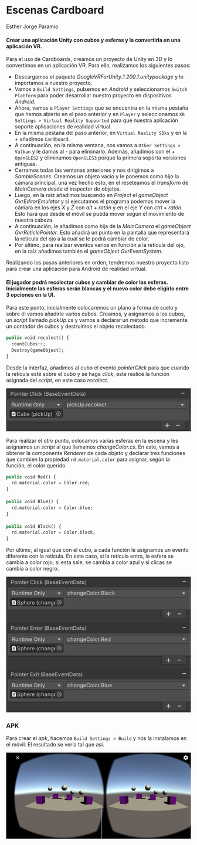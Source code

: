 # Escenas Cardboard

Esther Jorge Paramio

#### Crear una aplicación Unity con cubos y esferas y la convertirla en una aplicación VR. 

Para el uso de Cardboards, creamos un proyecto de Unity en 3D y lo convertimos en un aplicación VR. Para ello, realizamos los siguientes pasos:

- Descargamos el paquete *GoogleVRForUnity_1.200.1.unitypackage* y lo importamos a nuestro proyecto. 
- Vamos a ```Build Settings```, pulsemos en *Android* y seleccionamos ```Switch Platform``` para poder desarrollar nuestro proyecto en dispositivos *Android*.
- Ahora, vamos a ```Player Settings``` que se encuentra en la misma pestaña que hemos abierto en el paso anterior y en ```Player``` y seleccionamos ```XR Settings > Virtual Reality Supported``` para que nuestra aplicación soporte aplicaciones de realidad virtual.
- En la misma pestaña del paso anterior, en ```Virtual Reality SDks``` y en la *+* añadimos ```Cardboard```.
- A continuación, en la misma ventana, nos vamos a ```Other Settings > Vulkan``` y le damos al *-* para eliminarlo. Además, añadimos con el *+* ```OpenGLES2``` y eliminamos ```OpenGLES3``` porque la primera soporta versiones antiguas.
- Cerramos todas las ventanas anteriores y nos dirigimos a *SampleScenes*. Creamos un objeto vacío y le ponemos como hijo la cámara principal, una vez hecho esto, en el reseteamos el *transform* de *MainCamera* desde el inspector de objetos.
- Luego, en la raíz añadimos buscando en *Project* el *gameObject* *GvrEditorEmulator* y si ejecutamos el programa podemos mover la cámara en los ejes *X* y *Z* con *alt + ratón* y en el eje *Y* con *ctrl + ratón*. Esto hará que desde el móvil se pueda mover según el movimiento de nuestra cabeza.
- A continuación, le añadimos como hija de la *MainCamera* el *gameObject* *GvrReticlePointer*. Esto añadirá un punto en la pantalla que representará la retícula del ojo a la cual se le podrá cambiar de color. 
- Por último, para realizar eventos varios en función a la retícula del ojo, en la raíz añadimos también el *gameObject* *GvrEventSystem*.

Realizando los pasos anteriores en orden, tendremos nuestro proyecto listo para crear una aplicación para Android de realidad virtual.

#### El jugador podrá recolectar cubos y cambiar de color las esferas. Inicialmente las esferas serán blancas y el nuevo color debe eligirlo entre 3 opciones en la UI.

Para este punto, inicialmente colocaremos un plano a forma de suelo y sobre él vamos añadirle varios cubos. Creamos, y asignamos a los cubos, un *script* llamado *pickUp.cs* y vamos a declarar un método que incremente un contador de cubos y destruimos el objeto recolectado. 

```SQL
public void recolect() {
  countCubes++;
  Destroy(gameObject);
}
```

Desde la interfaz, añadimos al cubo el evento *pointerClick* para que cuando la retícula esté sobre el cubo y se haga *click*, este realice la función asignada del *script*, en este caso *recolect*.

![eventoCubo](imgs/eventoCubo.png)

Para realizar el otro punto, colocamos varias esferas en la escena y les asignamos un *script* al que llamamos *changeColor.cs*. En este, vamos a obtener la componente *Renderer* de cada objeto y declarar tres funciones que cambien la propiedad ```rd.material.color``` para asignar, según la función, el color querido.

```SQL
public void Red() {
  rd.material.color = Color.red;
}

public void Blue() {
  rd.material.color = Color.blue;
}   

public void Black() {
  rd.material.color = Color.black;
}
```

Por último, al igual que con el cubo, a cada función le asignamos un evento diferente con la retícula. En este caso, si la retícula entra, la esfera se cambia a color rojo; si esta sale, se cambia a color azul y si clicas se cambia a color negro.

![eventoEsfera](imgs/eventoEsfera.png)

### APK

Para crear el *apk*, hacemos ```Build Settings > Build``` y nos la instalamos en el móvil. El resultado se vería tal que así.

[![RV](imgs/portadaEscena.jpeg)](imgs/escenaFinal.mp4)



